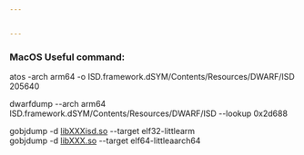 ```yaml
---


---
```


<h3 id="macos-useful-command">MacOS Useful command:</h3>
<p>atos -arch arm64 -o ISD.framework.dSYM/Contents/Resources/DWARF/ISD 205640</p>
<p>dwarfdump --arch arm64 ISD.framework.dSYM/Contents/Resources/DWARF/ISD --lookup 0x2d688</p>
<p>gobjdump -d <a href="http://libXXXisd.so">libXXXisd.so</a> --target elf32-littlearm<br>
gobjdump -d <a href="http://libXXX.so">libXXX.so</a> --target elf64-littleaarch64</p>

